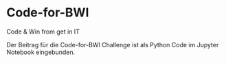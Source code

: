 # Code-for-BWI
Code &amp; Win from get in IT

Der Beitrag für die Code-for-BWI Challenge ist als Python Code im Jupyter Notebook eingebunden.
